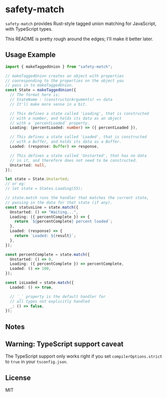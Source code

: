 # safety-match

`safety-match` provides Rust-style tagged union matching for JavaScript, with TypeScript types.

This README is pretty rough around the edges; I'll make it better later.

## Usage Example

```ts
import { makeTaggedUnion } from "safety-match";

// makeTaggedUnion creates an object with properties
// cooresponding to the properties on the object you
// pass in to makeTaggedUnion.
const State = makeTaggedUnion({
  // The format here is:
  // StateName : (constructorArguments) => data
  // It'll make more sense in a bit.

  // This defines a state called 'Loading', that is constructed
  // with a number, and holds its data as an object
  // with a `percentLoaded` property.
  Loading: (percentLoaded: number) => ({ percentLoaded }),

  // This defines a state called 'Loaded', that is constructed
  // with a Buffer, and holds its data as a Buffer.
  Loaded: (response: Buffer) => response,

  // This defines a state called 'Unstarted', that has no data
  // in it, and therefore does not need to be constructed.
  Unstarted: null,
});

let state = State.Unstarted;
// or eg:
// let state = States.Loading(55);

// state.match runs the handler that matches the current state,
// passing in the data for that state (if any).
const statusLine = state.match({
  Unstarted: () => "Waiting...",
  Loading: ({ percentComplete }) => {
    return `${percentComplete} percent loaded`;
  },
  Loaded: (response) => {
    return `Loaded: ${result}`;
  },
});

const percentComplete = state.match({
  Unstarted: () => 0,
  Loading: ({ percentComplete }) => percentComplete,
  Loaded: () => 100,
});

const isLoaded = state.match({
  Loaded: () => true,

  // `_` property is the default handler for
  // all types not explicitly handled
  _: () => false,
});
```

## Notes

## Warning: TypeScript support caveat

The TypeScript support only works right if you set `compilerOptions.strict` to `true` in your `tsconfig.json`.

## License

MIT
